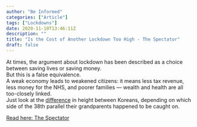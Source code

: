 ```yaml
---
author: "Be Informed"
categories: ["Article"]
tags: ["Lockdowns"]
date: 2020-11-10T13:46:11Z
description: ""
title: "Is the Cost of Another Lockdown Too High - The Spectator"
draft: false
---
```


At times, the argument about lockdown has been described as a choice  between saving lives or saving money.   
But this is a false equivalence.   
A weak economy leads to weakened citizens: it means less tax revenue,  less money for the NHS, and poorer families — wealth and health are all  too-closely linked.   
Just look at the [difference](https://www.bbc.co.uk/news/magazine-17774210) in height between Koreans, depending on which side of the 38th parallel their grandparents happened to be caught on.  

[Read here: The Spectator](https://www.spectator.co.uk/article/is-the-cost-of-another-lockdown-too-high-)
